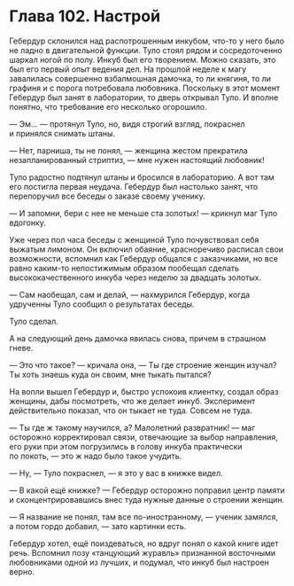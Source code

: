 # Глава 102. Настрой

Гебердур склонился над распотрошенным инкубом, что-то у него было не ладно в двигательной функции. Туло стоял рядом и сосредоточенно шаркал ногой по полу. Инкуб был его творением. Можно сказать, это был его первый опыт ведения дел. На прошлой неделе к магу завалилась совершенно взбалмошная дамочка, то ли княгиня, то ли графиня и с порога потребовала любовника. Поскольку в этот момент Гебердур был занят в лаборатории, то дверь открывал Туло. И вполне понятно, что требование его несколько огорошило. 

— Эм... — протянул Туло, но, видя строгий взгляд, покраснел и принялся снимать штаны.

— Нет, парниша, ты не понял, — женщина жестом прекратила незапланированный стриптиз, — мне нужен настоящий любовник!

Туло радостно подтянул штаны и бросился в лабораторию. А вот там его постигла первая неудача. Гебердур был настолько занят, что перепоручил все беседы о заказе своему ученику.

— И запомни, бери с нее не меньше ста золотых! — крикнул маг Туло вдогонку.

Уже через пол часа беседы с женщиной Туло почувствовал себя выжатым лимоном. Он включил обаяние, красноречиво расписал свои возможности, вспомнил как Гебердур общался с заказчиками, но все равно каким-то непостижимым образом пообещал сделать высококачественного инкуба через неделю за двадцать золотых.

— Сам наобещал, сам и делай, — нахмурился Гебердур, когда удрученны Туло сообщил о результатах беседы.

Туло сделал.

А на следующий день дамочка явилась снова, причем в страшном гневе.

— Это что такое? — кричала она, — Ты где строение женщин изучал? Ты хоть знаешь куда он своим, мне тыкать пытался?

На вопли вышел Гебердур и, быстро успокоив клиентку, создал образ женщины, дабы посмотреть, что же делает инкуб. Эксперимент действительно показал, что он тыкает не туда. Совсем не туда.

— Ты где ж такому научился, а? Малолетний развратник! — маг осторожно корректировал связи, отвечающие за выбор направления, его руки при этом погрузились в голову инкуба практически по локоть, — это ж надо было такое учудить.

— Ну, — Туло покраснел, — я это у вас в книжке видел.

— В какой ещё книжке? — Гебердур осторожно поправил центр памяти и сконцентрировавшись внес туда нужные данные о строении женщин.

— Я название не понял, там все по-иностранному, — ученик замялся, а потом гордо добавил, — зато картинки есть.

Гебердур хотел, ещё поиздеваться, но вдруг понял о какой книге идет речь. Вспомнил позу «танцующий журавль» признанной восточными любовниками одной из лучших, и подумал, что инкуб был настроен верно.

